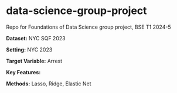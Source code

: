 # data-science-group-project
Repo for Foundations of Data Science group project, BSE T1 2024-5

**Dataset:** NYC SQF 2023

**Setting:** NYC 2023

**Target Variable:** Arrest

**Key Features:**

**Methods:** Lasso, Ridge, Elastic Net
